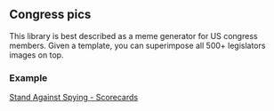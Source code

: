 ## Congress pics

This library is best described as a meme generator for US congress members. Given a template, you can superimpose all 500+ legislators images on top.

### Example

[Stand Against Spying - Scorecards](https://www.facebook.com/media/set/?set=a.10152170230551946.1073741831.97703891945&type=3)